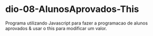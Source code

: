 # dio-08-AlunosAprovados-This
Programa utilizando Javascript para fazer a programacao de alunos aprovados &amp; usar o this para modificar um valor.

